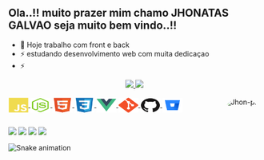 ## Ola..!! muito prazer mim chamo JHONATAS GALVAO seja muito bem vindo..!!


- 🔭 Hoje trabalho com front e back
- ⚡ estudando desenvolvimento web com muita dedicaçao
- ⚡ 

<div align="center">
  <a href="https://github.com/jhon123p">
  <img height="190em" src="https://github-readme-stats.vercel.app/api?username=jhon123p&show_icons=true&theme=merko&include_all_commits=true&count_private=true"/>
  <img height="190em" src="https://github-readme-stats.vercel.app/api/top-langs/?username=jhon123p&layout=compact&langs_count=7&theme=merko"/>
</div>
  
  <div style="display: inline_block"><br>
  <img align="center" alt="Rafa-Js" height="30" width="40" src="https://raw.githubusercontent.com/devicons/devicon/master/icons/javascript/javascript-plain.svg">
  <img align="center" alt="Jhon-js" height="30" width="40" src="https://raw.githubusercontent.com/devicons/devicon/master/icons/nodejs/nodejs-plain.svg">
  <img align="center" alt="Jhon-HTML" height="30" width="40" src="https://raw.githubusercontent.com/devicons/devicon/master/icons/html5/html5-original.svg">
  <img align="center" alt="Jhon-CSS" height="30" width="40" src="https://raw.githubusercontent.com/devicons/devicon/master/icons/css3/css3-original.svg">
  <img align="center" alt="jho_vue" height="30" width="40" src="https://raw.githubusercontent.com/devicons/devicon/master/icons/vuejs/vuejs-original.svg">
  <img align="center" alt="Jhon-Git" height="30" width="40" src="https://raw.githubusercontent.com/devicons/devicon/master/icons/git/git-original.svg">
  <img align="center" alt="Jhon-rub" height="30" width="40" src="https://raw.githubusercontent.com/devicons/devicon/master/icons/github/github-original.svg">
  <img align="center" alt="jho_Bit" height="30" width="40" src="https://raw.githubusercontent.com/devicons/devicon/master/icons/bitbucket/bitbucket-original.svg">
  <img align="right" alt="Jhon-pic" height="150" style="border-radius:50px;"            src="https://user-images.githubusercontent.com/100948266/169674841-e56ac880-aa7b-4098-b130-d2d813ce0f2c.png">
</div>
  
##
  
  
  
  <div> 
  <a href="https://instagram.com/jhonatas_peres" target="_blank"><img src="https://img.shields.io/badge/-Instagram-%23E4405F?style=for-the-badge&logo=instagram&logoColor=white" target="_blank"></a> 
  <a href = "mailto:jhonatasgalvao00@gmail.com?"><img src="https://img.shields.io/badge/-Gmail-%23333?style=for-the-badge&logo=gmail&logoColor=white" target="_blank"></a>
  <a href="https://www.linkedin.com/in/jhonatas-galvao-85507916b" target="_blank"><img src="https://img.shields.io/badge/-LinkedIn-%230077B5?style=for-the-badge&logo=linkedin&logoColor=white" target="_blank"></a> 
  <a href="https://api.whatsapp.com/send/?phone=5589994110931&text&app_absent=0" target="_blank"><img src="https://img.shields.io/badge/WhatsApp-25D366?style=for-the-badge&logo=whatsapp&logoColor=white" target="_blank"></a>
 
  ![Snake animation](https://github.com/jhon123p/jhon123p/blob/output/github-contribution-grid-snake.svg)
 
</div>
